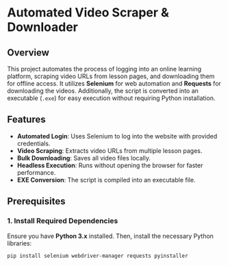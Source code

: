 # Automated Video Scraper & Downloader

## Overview

This project automates the process of logging into an online learning platform, scraping video URLs from lesson pages, and downloading them for offline access. It utilizes **Selenium** for web automation and **Requests** for downloading the videos. Additionally, the script is converted into an executable (`.exe`) for easy execution without requiring Python installation.

## Features

- **Automated Login**: Uses Selenium to log into the website with provided credentials.
- **Video Scraping**: Extracts video URLs from multiple lesson pages.
- **Bulk Downloading**: Saves all video files locally.
- **Headless Execution**: Runs without opening the browser for faster performance.
- **EXE Conversion**: The script is compiled into an executable file.

## Prerequisites

### 1. Install Required Dependencies

Ensure you have **Python 3.x** installed. Then, install the necessary Python libraries:

```bash
pip install selenium webdriver-manager requests pyinstaller

